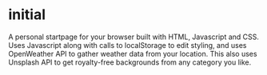 # initial


A personal startpage for your browser built with HTML, Javascript and CSS. Uses Javascript along with calls to localStorage to edit styling, and uses OpenWeather API to gather weather data from your location. This also uses Unsplash API to get royalty-free backgrounds from any category you like.

